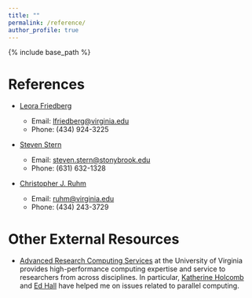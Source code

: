 ```yaml
---
title: ""
permalink: /reference/
author_profile: true
---
```


{% include base_path %}

References
=====
- [Leora Friedberg](http://economics.virginia.edu/people/profile/lfriedberg)
  - Email: lfriedberg@virginia.edu 
  - Phone:  (434) 924-3225 

- [Steven Stern](https://sites.google.com/site/stevensterneconomics/)
  - Email: steven.stern@stonybrook.edu
  - Phone:  (631) 632-1328

- [Christopher J. Ruhm](https://sites.google.com/site/christopherjruhm/home)
  - Email: ruhm@virginia.edu
  - Phone: (434) 243-3729

Other External Resources
=====
- [Advanced Research Computing Services](https://arcs.virginia.edu/) at the University of Virginia provides high-performance computing expertise and service to researchers from across disciplines. In particular, [Katherine Holcomb](https://arcs.virginia.edu/staff#Katherine%20Holcomb) and [Ed Hall](https://arcs.virginia.edu/staff#Ed%20Hall) have helped me on issues related to parallel computing.
